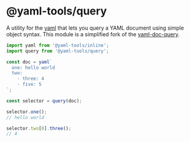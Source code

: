 # @yaml-tools/query

A utility for the [yaml](https://github.com/eemeli/yaml) that lets you query a YAML document using simple object syntax. This module is a simplified fork of the [yaml-doc-query](https://github.com/Xiphe/yaml-doc-query).

```ts
import yaml from '@yaml-tools/inline';
import query from '@yaml-tools/query';

const doc = yaml`
  one: hello world
  two:
    - three: 4
    - five: 5
`;

const selector = query(doc);

selector.one();
// hello world

selector.two[0].three();
// 4
```
